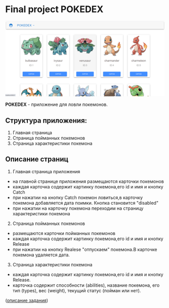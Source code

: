 # Final project POKEDEX

![](https://github.com/PogorelovAlex/final-project/blob/main/PokemonReadme.png)

**POKEDEX** - приложение для ловли покемонов.

## Структура приложения:

1. Главная страница
2. Страница пойманных покемонов
3. Страница характеристики покемона

## Описание страниц

1. Главная страница приложения

- на главной странице приложения размещаются карточки покемонов
- каждая карточка содержит картинку покемона,его id и имя и кнопку Catch
- при нажатии на кнопку Сatch покемон ловиться,в карточку покемона добавляется дата поимки.
  Кнопка становится "disabled"
- при нажатии на карточку покемона переходим на страницу характеристики покемона

2. Страница пойманных покемонов

- размещаются карточки пойманных покемонов
- каждая карточка содержит картинку покемона,его id и имя и кнопку Release
- при нажатии на кнопку Realese "отпускаем" покемона.В карточке покемона удаляется дата.

3. Страница характеристики покемона

- каждая карточка содержит картинку покемона,его id и имя и кнопку Release.
- карточка содержит способности (abilities), название покемона, его тип (types), вес (weight), текущий статус (пойман или нет).

([описание задания](https://github.com/js-training-nov-2021/final-project#readme))
